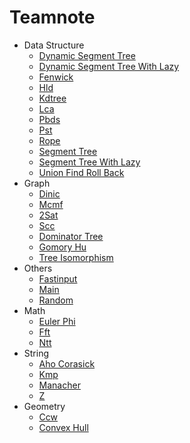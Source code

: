# Teamnote

-  Data Structure
    -  [Dynamic Segment Tree](src/data_structure/dynamic_segment_tree.cpp)
    -  [Dynamic Segment Tree With Lazy](src/data_structure/dynamic_segment_tree_with_lazy.cpp)
    -  [Fenwick](src/data_structure/fenwick.cpp)
    -  [Hld](src/data_structure/hld.cpp)
    -  [Kdtree](src/data_structure/kdtree.cpp)
    -  [Lca](src/data_structure/lca.cpp)
    -  [Pbds](src/data_structure/pbds.cpp)
    -  [Pst](src/data_structure/pst.cpp)
    -  [Rope](src/data_structure/rope.cpp)
    -  [Segment Tree](src/data_structure/segment_tree.cpp)
    -  [Segment Tree With Lazy](src/data_structure/segment_tree_with_lazy.cpp)
    -  [Union Find Roll Back](src/data_structure/union_find_roll_back.cpp)
-  Graph
    -  [Dinic](src/graph/flow/dinic.cpp)
    -  [Mcmf](src/graph/flow/mcmf.cpp)
    -  [2Sat](src/graph/others/2sat.cpp)
    -  [Scc](src/graph/others/scc.cpp)
    -  [Dominator Tree](src/graph/tree/dominator_tree.cpp)
    -  [Gomory Hu](src/graph/tree/gomory_hu.cpp)
    -  [Tree Isomorphism](src/graph/tree/tree_isomorphism.cpp)
-  Others
    -  [Fastinput](src/others/fastinput.cpp)
    -  [Main](src/others/main.cpp)
    -  [Random](src/others/random.cpp)
-  Math
    -  [Euler Phi](src/math/euler_phi.cpp)
    -  [Fft](src/math/fft.cpp)
    -  [Ntt](src/math/ntt.cpp)
-  String
    -  [Aho Corasick](src/string/aho_corasick.cpp)
    -  [Kmp](src/string/kmp.cpp)
    -  [Manacher](src/string/manacher.cpp)
    -  [Z](src/string/z.cpp)
-  Geometry
    -  [Ccw](src/geometry/ccw.cpp)
    -  [Convex Hull](src/geometry/convex_hull.cpp)